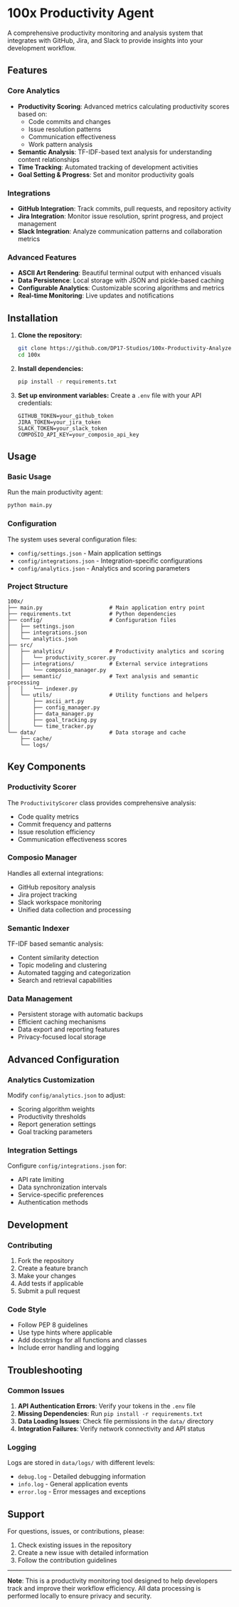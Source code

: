 # 100x Productivity Agent

A comprehensive productivity monitoring and analysis system that integrates with GitHub, Jira, and Slack to provide insights into your development workflow.

## Features

### Core Analytics
- **Productivity Scoring**: Advanced metrics calculating productivity scores based on:
  - Code commits and changes
  - Issue resolution patterns
  - Communication effectiveness
  - Work pattern analysis
- **Semantic Analysis**: TF-IDF-based text analysis for understanding content relationships
- **Time Tracking**: Automated tracking of development activities
- **Goal Setting & Progress**: Set and monitor productivity goals

### Integrations
- **GitHub Integration**: Track commits, pull requests, and repository activity
- **Jira Integration**: Monitor issue resolution, sprint progress, and project management
- **Slack Integration**: Analyze communication patterns and collaboration metrics

### Advanced Features
- **ASCII Art Rendering**: Beautiful terminal output with enhanced visuals
- **Data Persistence**: Local storage with JSON and pickle-based caching
- **Configurable Analytics**: Customizable scoring algorithms and metrics
- **Real-time Monitoring**: Live updates and notifications

## Installation

1. **Clone the repository:**
   ```bash
   git clone https://github.com/DP17-Studios/100x-Productivity-Analyzer
   cd 100x
   ```

2. **Install dependencies:**
   ```bash
   pip install -r requirements.txt
   ```

3. **Set up environment variables:**
   Create a `.env` file with your API credentials:
   ```
   GITHUB_TOKEN=your_github_token
   JIRA_TOKEN=your_jira_token
   SLACK_TOKEN=your_slack_token
   COMPOSIO_API_KEY=your_composio_api_key
   ```

## Usage

### Basic Usage

Run the main productivity agent:
```bash
python main.py
```

### Configuration

The system uses several configuration files:
- `config/settings.json` - Main application settings
- `config/integrations.json` - Integration-specific configurations
- `config/analytics.json` - Analytics and scoring parameters

### Project Structure

```
100x/
├── main.py                     # Main application entry point
├── requirements.txt            # Python dependencies
├── config/                     # Configuration files
│   ├── settings.json
│   ├── integrations.json
│   └── analytics.json
├── src/
│   ├── analytics/              # Productivity analytics and scoring
│   │   └── productivity_scorer.py
│   ├── integrations/           # External service integrations
│   │   └── composio_manager.py
│   ├── semantic/               # Text analysis and semantic processing
│   │   └── indexer.py
│   └── utils/                  # Utility functions and helpers
│       ├── ascii_art.py
│       ├── config_manager.py
│       ├── data_manager.py
│       ├── goal_tracking.py
│       └── time_tracker.py
└── data/                       # Data storage and cache
    ├── cache/
    └── logs/
```

## Key Components

### Productivity Scorer
The `ProductivityScorer` class provides comprehensive analysis:
- Code quality metrics
- Commit frequency and patterns
- Issue resolution efficiency
- Communication effectiveness scores

### Composio Manager
Handles all external integrations:
- GitHub repository analysis
- Jira project tracking
- Slack workspace monitoring
- Unified data collection and processing

### Semantic Indexer
TF-IDF based semantic analysis:
- Content similarity detection
- Topic modeling and clustering
- Automated tagging and categorization
- Search and retrieval capabilities

### Data Management
- Persistent storage with automatic backups
- Efficient caching mechanisms
- Data export and reporting features
- Privacy-focused local storage

## Advanced Configuration

### Analytics Customization
Modify `config/analytics.json` to adjust:
- Scoring algorithm weights
- Productivity thresholds
- Report generation settings
- Goal tracking parameters

### Integration Settings
Configure `config/integrations.json` for:
- API rate limiting
- Data synchronization intervals
- Service-specific preferences
- Authentication methods

## Development

### Contributing
1. Fork the repository
2. Create a feature branch
3. Make your changes
4. Add tests if applicable
5. Submit a pull request

### Code Style
- Follow PEP 8 guidelines
- Use type hints where applicable
- Add docstrings for all functions and classes
- Include error handling and logging

## Troubleshooting

### Common Issues
1. **API Authentication Errors**: Verify your tokens in the `.env` file
2. **Missing Dependencies**: Run `pip install -r requirements.txt`
3. **Data Loading Issues**: Check file permissions in the `data/` directory
4. **Integration Failures**: Verify network connectivity and API status

### Logging
Logs are stored in `data/logs/` with different levels:
- `debug.log` - Detailed debugging information
- `info.log` - General application events
- `error.log` - Error messages and exceptions



## Support

For questions, issues, or contributions, please:
1. Check existing issues in the repository
2. Create a new issue with detailed information
3. Follow the contribution guidelines

---

**Note**: This is a productivity monitoring tool designed to help developers track and improve their workflow efficiency. All data processing is performed locally to ensure privacy and security.
